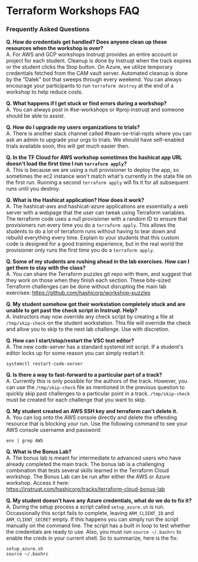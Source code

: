 # Terraform Workshops FAQ
### Frequently Asked Questions

**Q. How do credentials get handled? Does anyone clean up these resources when the workshop is over?**<br>
A. For AWS and GCP workshops Instruqt provides an entire account or project for each student. Cleanup is done by Instruqt when the track expires or the student clicks the Stop button. On Azure, we utilize temporary credentials fetched from the CAM vault server. Automated cleanup is done by the "Dalek" bot that sweeps through every weekend. You can always encourage your participants to run `terraform destroy` at the end of a workshop to help reduce costs.

**Q. What happens if I get stuck or find errors during a workshop?**<br>
A. You can always post in #se-workshops or #proj-instruqt and someone should be able to assist.

**Q. How do I upgrade my users organizations to trials?**<br>
A. There is another slack channel called #team-se-trial-rqsts where you can ask an admin to upgrade your orgs to trials. We should have self-enabled trials available soon, this will get much easier then.

**Q. In the TF Cloud for AWS workshop sometimes the hashicat app URL doesn't load the first time I run `terraform apply`?**<br>
A. This is because we are using a null provisioner to deploy the app, so sometimes the ec2 instance won't match what's currently in the state file on the first run. Running a second `terraform apply` will fix it for all subsequent runs until you destroy.

**Q. What is the Hashicat application?  How does it work?**<br>
A. The hashicat-aws and hashicat-azure applications are essentially a web server with a webpage that the user can tweak using Terraform variables. The terraform code uses a null provisioner with a random ID to ensure that provisioners run every time you do a `terraform apply`. This allows the students to do a lot of terraform runs without having to tear down and rebuild everything every time. Explain to your students that this custom code is designed for a good training experience, but in the real world the provisioner only runs the first time you do a `terraform apply`.

**Q. Some of my students are rushing ahead in the lab exercises. How can I get them to stay with the class?**<br>
A. You can share the Terraform puzzles git repo with them, and suggest that they work on those when they finish each section. These bite-sized Terraform challenges can be done without disrupting the main lab exercises: https://github.com/hashicorp/workshop-puzzles

**Q. My student somehow got their workstation completely stuck and are unable to get past the check script in Instruqt. Help?**<br>
A. Instructors may now override any check script by creating a file at `/tmp/skip-check` on the student workstation. This file will override the check and allow you to skip to the next lab challenge. Use with discretion.

**Q. How can I start/stop/restart the VSC text editor?**<br>
A. The new code-server has a standard systemd init script. If a student's editor locks up for some reason you can simply restart it:

```
systemctl restart-code-server
```

**Q. Is there a way to fast-forward to a particular part of a track?**<br>
A. Currently this is only possible for the authors of the track. However, you can use the `/tmp/skip-check` file as mentioned in the previous question to quickly skip past challenges to a particular point in a track. `/tmp/skip-check` must be created for each challenge that you want to skip.

**Q. My student created an AWS SSH key and terraform can't delete it.**<br>
A. You can log onto the AWS console directly and delete the offending resource that is blocking your run. Use the following command to see your AWS console username and password:
```
env | grep AWS
```

**Q. What is the Bonus Lab?**<br>
A. The bonus lab is meant for intermediate to advanced users who have already completed the main track. The bonus lab is a challenging combination that tests several skills learned in the Terraform Cloud workshop. The Bonus Lab can be run after either the AWS or Azure workshop. Access it here:<br>
https://instruqt.com/hashicorp/tracks/terraform-cloud-bonus-lab

**Q. My student doesn't have any Azure credentials, what do we do to fix it?**<br>
A. During the setup process a script called `setup_azure.sh` is run. Occassionally this script fails to complete, leaving `ARM_CLIENT_ID` and `ARM_CLIENT_SECRET` empty. If this happens you can simply run the script manually on the command line. The script has a built in loop to test whether the credentials are ready to use. Also, you must run `source ~/.bashrc` to enable the creds in your current shell. So to summarize, here is the fix:

```
setup_azure.sh
source ~/.bashrc
```
